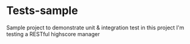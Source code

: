 # Tests-sample
Sample project to demonstrate unit & integration test
in this project I'm testing a RESTful highscore manager
